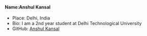 #### Name:Anshul Kansal
- Place: Delhi, India
- Bio: I am a 2nd year student at Delhi Technological University
- GitHub: [Anshul Kansal](https://github.com/anshulkansal04)